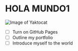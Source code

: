 # HOLA MUNDO1 #
![Image of Yaktocat](https://octodex.github.com/images/yaktocat.png)

- [ ] Turn on GitHub Pages
- [ ] Outline my portfolio
- [ ] Introduce myself to the world
